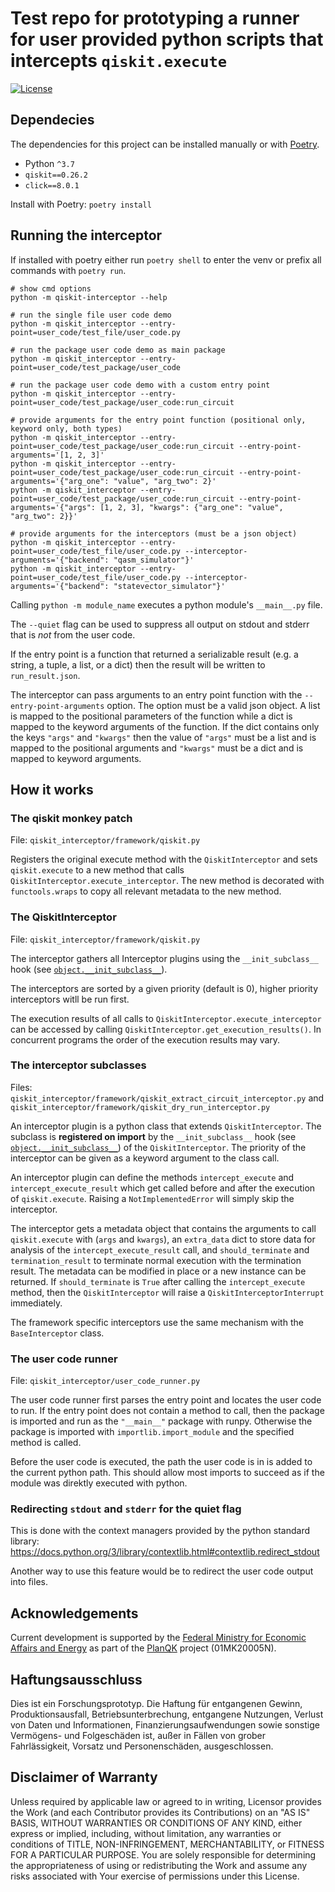 # Test repo for prototyping a runner for user provided python scripts that intercepts `qiskit.execute`

[![License](https://img.shields.io/badge/License-Apache%202.0-blue.svg)](https://opensource.org/licenses/Apache-2.0)

## Dependecies

The dependencies for this project can be installed manually or with [Poetry](https://python-poetry.org).

 *  Python `^3.7`
 *  `qiskit==0.26.2`
 *  `click==8.0.1`

Install with Poetry: `poetry install`

## Running the interceptor

If installed with poetry either run `poetry shell` to enter the venv or prefix all commands with `poetry run`.

```
# show cmd options
python -m qiskit-interceptor --help

# run the single file user code demo
python -m qiskit_interceptor --entry-point=user_code/test_file/user_code.py

# run the package user code demo as main package
python -m qiskit_interceptor --entry-point=user_code/test_package/user_code

# run the package user code demo with a custom entry point
python -m qiskit_interceptor --entry-point=user_code/test_package/user_code:run_circuit

# provide arguments for the entry point function (positional only, keyword only, both types)
python -m qiskit_interceptor --entry-point=user_code/test_package/user_code:run_circuit --entry-point-arguments='[1, 2, 3]'
python -m qiskit_interceptor --entry-point=user_code/test_package/user_code:run_circuit --entry-point-arguments='{"arg_one": "value", "arg_two": 2}'
python -m qiskit_interceptor --entry-point=user_code/test_package/user_code:run_circuit --entry-point-arguments='{"args": [1, 2, 3], "kwargs": {"arg_one": "value", "arg_two": 2}}'

# provide arguments for the interceptors (must be a json object)
python -m qiskit_interceptor --entry-point=user_code/test_file/user_code.py --interceptor-arguments='{"backend": "qasm_simulator"}'
python -m qiskit_interceptor --entry-point=user_code/test_file/user_code.py --interceptor-arguments='{"backend": "statevector_simulator"}'
```

Calling `python -m module_name` executes a python module's `__main__.py` file.

The `--quiet` flag can be used to suppress all output on stdout and stderr that is *not* from the user code.

If the entry point is a function that returned a serializable result (e.g. a string, a tuple, a list, or a dict) then the result will be written to `run_result.json`.

The interceptor can pass arguments to an entry point function with the `--entry-point-arguments` option.
The option must be a valid json object.
A list is mapped to the positional parameters of the function while a dict is mapped to the keyword arguments of the function.
If the dict contains only the keys `"args"` and `"kwargs"` then the value of `"args"` must be a list and is mapped to the positional arguments and `"kwargs"` must be a dict and is mapped to keyword arguments.


## How it works

### The qiskit monkey patch

File: `qiskit_interceptor/framework/qiskit.py`

Registers the original execute method with the `QiskitInterceptor` and sets `qiskit.execute` to a new method that calls `QiskitInterceptor.execute_interceptor`.
The new method is decorated with `functools.wraps` to copy all relevant metadata to the new method.

### The QiskitInterceptor

File: `qiskit_interceptor/framework/qiskit.py`

The interceptor gathers all Interceptor plugins using the `__init_subclass__` hook (see [`object.__init_subclass__`](https://docs.python.org/3/reference/datamodel.html?highlight=__init_subclass__#object.__init_subclass__)).

The interceptors are sorted by a given priority (default is 0), higher priority interceptors witll be run first.

The execution results of all calls to `QiskitInterceptor.execute_interceptor` can be accessed by calling `QiskitInterceptor.get_execution_results()`.
In concurrent programs the order of the execution results may vary.

### The interceptor subclasses

Files: `qiskit_interceptor/framework/qiskit_extract_circuit_interceptor.py` and `qiskit_interceptor/framework/qiskit_dry_run_interceptor.py`

An interceptor plugin is a python class that extends `QiskitInterceptor`.
The subclass is **registered on import** by the `__init_subclass__` hook (see [`object.__init_subclass__`](https://docs.python.org/3/reference/datamodel.html?highlight=__init_subclass__#object.__init_subclass__)) of the `QiskitInterceptor`.
The priority of the interceptor can be given as a keyword argument to the class call.

An interceptor plugin can define the methods `intercept_execute` and `intercept_execute_result` which get called before and after the execution of `qiskit.execute`.
Raising a `NotImplementedError` will simply skip the interceptor.

The interceptor gets a metadata object that contains the arguments to call `qiskit.execute` with (`args` and `kwargs`), an `extra_data` dict to store data for analysis of the `intercept_execute_result` call, and `should_terminate` and `termination_result` to terminate normal execution with the termination result.
The metadata can be modified in place or a new instance can be returned.
If `should_terminate` is `True` after calling the `intercept_execute` method, then the `QiskitInterceptor` will raise a `QiskitInterceptorInterrupt` immediately.

The framework specific interceptors use the same mechanism with the `BaseInterceptor` class.

### The user code runner

File: `qiskit_interceptor/user_code_runner.py`

The user code runner first parses the entry point and locates the user code to run.
If the entry point does not contain a method to call, then the package is imported and run as the `"__main__"` package with runpy.
Otherwise the package is imported with `importlib.import_module` and the specified method is called.

Before the user code is executed, the path the user code is in is added to the current python path.
This should allow most imports to succeed as if the module was direktly executed with python.

### Redirecting `stdout` and `stderr` for the quiet flag

This is done with the context managers provided by the python standard library: <https://docs.python.org/3/library/contextlib.html#contextlib.redirect_stdout>

Another way to use this feature would be to redirect the user code output into files.



## Acknowledgements

Current development is supported by the [Federal Ministry for Economic Affairs and Energy](http://www.bmwi.de/EN) as part of the [PlanQK](https://planqk.de) project (01MK20005N).

## Haftungsausschluss

Dies ist ein Forschungsprototyp.
Die Haftung für entgangenen Gewinn, Produktionsausfall, Betriebsunterbrechung, entgangene Nutzungen, Verlust von Daten und Informationen, Finanzierungsaufwendungen sowie sonstige Vermögens- und Folgeschäden ist, außer in Fällen von grober Fahrlässigkeit, Vorsatz und Personenschäden, ausgeschlossen.

## Disclaimer of Warranty

Unless required by applicable law or agreed to in writing, Licensor provides the Work (and each Contributor provides its Contributions) on an "AS IS" BASIS, WITHOUT WARRANTIES OR CONDITIONS OF ANY KIND, either express or implied, including, without limitation, any warranties or conditions of TITLE, NON-INFRINGEMENT, MERCHANTABILITY, or FITNESS FOR A PARTICULAR PURPOSE.
You are solely responsible for determining the appropriateness of using or redistributing the Work and assume any risks associated with Your exercise of permissions under this License.
